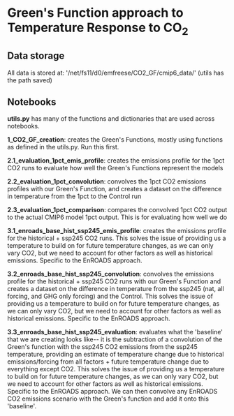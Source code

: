 # Green's Function approach to Temperature Response to CO$_2$ 

## Data storage

All data is stored at: '/net/fs11/d0/emfreese/CO2_GF/cmip6_data/' (utils has the path saved)

## Notebooks

**utils.py** has many of the functions and dictionaries that are used across notebooks. 

**1_CO2_GF_creation**: creates the Green's Functions, mostly using functions as defined in the utils.py. Run this first.

**2.1_evaluation_1pct_emis_profile**: creates the emissions profile for the 1pct CO2 runs to evaluate how well the Green's Functions represent the models

**2.2_evaluation_1pct_convolution**: convolves the 1pct CO2 emissions profiles with our Green's Function, and creates a dataset on the difference in temperature from the 1pct to the Control run

**2.3_evaluation_1pct_comparison**: compares the convolved 1pct CO2 output to the actual CMIP6 model 1pct output. This is for evaluating how well we do


**3.1_enroads_base_hist_ssp245_emis_profile**: creates the emissions profile for the historical + ssp245 CO2 runs. This solves the issue of providing us a temperature to build on for future temperature changes, as we can only vary CO2, but we need to account for other factors as well as historical emissions. Specific to the EnROADS approach.

**3.2_enroads_base_hist_ssp245_convolution**: convolves the emissions profile for the historical + ssp245 CO2 runs with our Green's Function and creates a dataset on the difference in temperature from the ssp245 (nat, all forcing, and GHG only forcing) and the Control. This solves the issue of providing us a temperature to build on for future temperature changes, as we can only vary CO2, but we need to account for other factors as well as historical emissions. Specific to the EnROADS approach.

**3.3_enroads_base_hist_ssp245_evaluation**: evaluates what the 'baseline' that we are creating looks like-- it is the subtraction of a convolution of the Green's function with the ssp245 CO2 emissions from the ssp245 temperature, providing an estimate of temperature change due to historical emissions/forcing from all factors + future temperature change due to everything except CO2. This solves the issue of providing us a temperature to build on for future temperature changes, as we can only vary CO2, but we need to account for other factors as well as historical emissions. Specific to the EnROADS approach. We can then convolve any EnROADS CO2 emissions scenario with the Green's function and add it onto this 'baseline'. 


